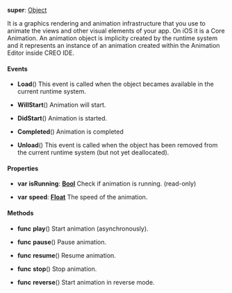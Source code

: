 **super**: [Object](Object.md)

It is a graphics rendering and animation infrastructure that you use to animate the views and other visual elements of your app. On iOS it is a Core Animation. An animation object is implicity created by the runtime system and it represents an instance of an animation created within the Animation Editor inside CREO IDE.

#### Events

* **Load**()
This event is called when the object becames available in the current runtime system.

* **WillStart**()
Animation will start.

* **DidStart**()
Animation is started.

* **Completed**()
Animation is completed

* **Unload**()
This event is called when the object has been removed from the current runtime system (but not yet deallocated).



#### Properties

* **var** **isRunning**: **[Bool](../gravity/types.md)**
Check if animation is running. \(read-only\)

* **var** **speed**: **[Float](../gravity/types.md)**
The speed of the animation.



#### Methods

* **func** **play**()
Start animation (asynchronously).

* **func** **pause**()
Pause animation.

* **func** **resume**()
Resume animation.

* **func** **stop**()
Stop animation.

* **func** **reverse**()
Start animation in reverse mode.





